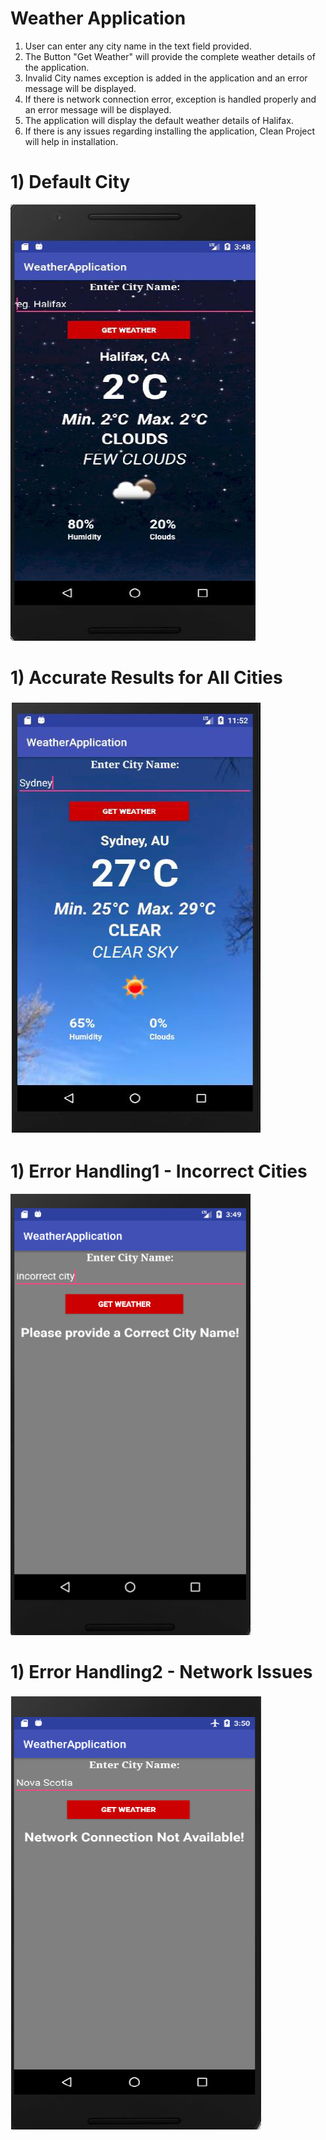 # Weather Application



1. User can enter any city name in the text field provided.
2. The Button "Get Weather" will provide the complete weather details of the application.
3. Invalid City names exception is added in the application and an error message will be displayed.
4. If there is network connection error, exception is handled properly and an error message will be displayed.
5. The application will display the default weather details of Halifax.
6. If there is any issues regarding installing the application, Clean Project will help in installation.


# 1) Default City
![alt text](https://github.com/gurjot93/weatherapplication/blob/master/Images/Halifax.png)

# 1) Accurate Results for All Cities
![alt text](https://github.com/gurjot93/weatherapplication/blob/master/Images/accurate%20results.PNG)

# 1) Error Handling1 - Incorrect Cities
![alt text](https://github.com/gurjot93/weatherapplication/blob/master/Images/incorrect%20city.PNG)

# 1) Error Handling2 - Network Issues
![alt text](https://github.com/gurjot93/weatherapplication/blob/master/Images/network%20error%20handling.PNG)
